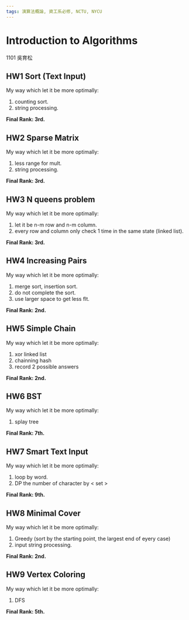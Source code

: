 ```yaml
---
tags: 演算法概論, 資工系必修, NCTU, NYCU
---
```

# Introduction to Algorithms

1101 吳育松

## HW1 Sort (Text Input)

My way which let it be more optimally: 

1. counting sort.
2. string processing.

**Final Rank: 3rd.**

## HW2 Sparse Matrix

My way which let it be more optimally: 

1. less range for mult.
2. string processing.

**Final Rank: 3rd.**

## HW3 N queens problem

My way which let it be more optimally: 

1. let it be n-m row and n-m column.
2. every row and column only check 1 time in the same state (linked list).

**Final Rank: 3rd.**

## HW4 Increasing Pairs

My way which let it be more optimally: 

1. merge sort, insertion sort.
2. do not complete the sort.
3. use larger space to get less flt.

**Final Rank: 2nd.**

## HW5 Simple Chain

My way which let it be more optimally: 

1. xor linked list
2. chainning hash
3. record 2 possible answers

**Final Rank: 2nd.**

## HW6 BST

My way which let it be more optimally: 

1. splay tree

**Final Rank: 7th.**

## HW7 Smart Text Input

My way which let it be more optimally: 

1. loop by word.
2. DP the number of character by < set >

**Final Rank: 9th.**

## HW8 Minimal Cover

My way which let it be more optimally: 

1. Greedy (sort by the starting point, the largest end of eyery case)
2. input string processing.

**Final Rank: 2nd.**

## HW9 Vertex Coloring

My way which let it be more optimally: 

1. DFS

**Final Rank: 5th.**

